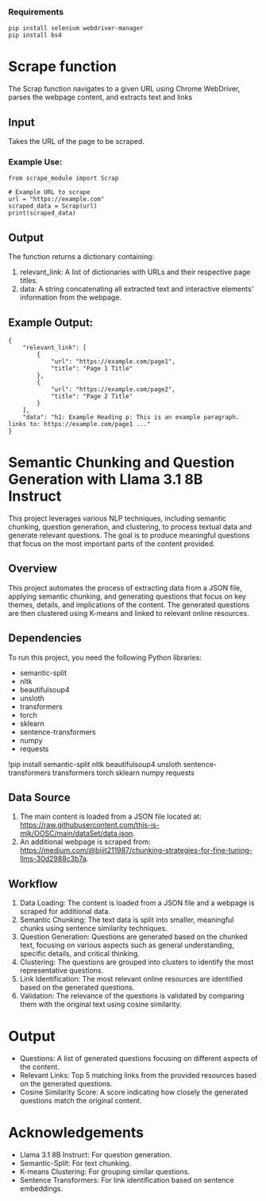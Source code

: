 ### Requirements

```
pip install selenium webdriver-manager
pip install bs4
```

# Scrape function

The Scrap function navigates to a given URL using Chrome WebDriver, parses the webpage content, and extracts text and links

## Input

Takes the URL of the page to be scraped.

### Example Use:
```
from scrape_module import Scrap

# Example URL to scrape
url = "https://example.com"
scraped_data = Scrap(url)
print(scraped_data)

```

## Output

The function returns a dictionary containing:

1. relevant_link: A list of dictionaries with URLs and their respective page titles.
2. data: A string concatenating all extracted text and interactive elements' information from the webpage.

## Example Output:
```
{
    "relevant_link": [
        {
            "url": "https://example.com/page1",
            "title": "Page 1 Title"
        },
        {
            "url": "https://example.com/page2",
            "title": "Page 2 Title"
        }
    ],
    "data": "h1: Example Heading p: This is an example paragraph. links to: https://example.com/page1 ..."
}
```

# Semantic Chunking and Question Generation with Llama 3.1 8B Instruct
This project leverages various NLP techniques, including semantic chunking, question generation, and clustering, to process textual data and generate relevant questions. The goal is to produce meaningful questions that focus on the most important parts of the content provided.

## Overview
This project automates the process of extracting data from a JSON file, applying semantic chunking, and generating questions that focus on key themes, details, and implications of the content. The generated questions are then clustered using K-means and linked to relevant online resources.

## Dependencies
To run this project, you need the following Python libraries:

* semantic-split
* nltk
* beautifulsoup4
* unsloth
* transformers
* torch
* sklearn
* sentence-transformers
* numpy
* requests

!pip install semantic-split nltk beautifulsoup4 unsloth sentence-transformers transformers torch sklearn numpy requests

## Data Source
1. The main content is loaded from a JSON file located at: https://raw.githubusercontent.com/this-is-mjk/OOSC/main/dataSet/data.json.
2. An additional webpage is scraped from: https://medium.com/@bijit211987/chunking-strategies-for-fine-tuning-llms-30d2988c3b7a.

## Workflow
1. Data Loading: The content is loaded from a JSON file and a webpage is scraped for additional data.
2. Semantic Chunking: The text data is split into smaller, meaningful chunks using sentence similarity techniques.
3. Question Generation: Questions are generated based on the chunked text, focusing on various aspects such as general understanding, specific details, and critical thinking.
4. Clustering: The questions are grouped into clusters to identify the most representative questions.
5. Link Identification: The most relevant online resources are identified based on the generated questions.
5. Validation: The relevance of the questions is validated by comparing them with the original text using cosine similarity.

# Output
* Questions: A list of generated questions focusing on different aspects of the content.
* Relevant Links: Top 5 matching links from the provided resources based on the generated questions.
* Cosine Similarity Score: A score indicating how closely the generated questions match the original content.

# Acknowledgements
* Llama 3.1 8B Instruct: For question generation.
* Semantic-Split: For text chunking.
* K-means Clustering: For grouping similar questions.
* Sentence Transformers: For link identification based on sentence embeddings.
